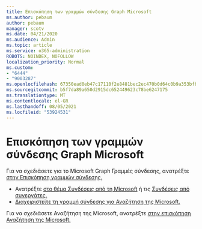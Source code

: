 ```yaml
---
title: Επισκόπηση των γραμμών σύνδεσης Graph Microsoft
ms.author: pebaum
author: pebaum
manager: scotv
ms.date: 04/21/2020
ms.audience: Admin
ms.topic: article
ms.service: o365-administration
ROBOTS: NOINDEX, NOFOLLOW
localization_priority: Normal
ms.custom:
- "6444"
- "9003287"
ms.openlocfilehash: 67350ead0eb47c17110f2e8481bec2ec470b0d64c0b9a353bfbeeebb0a04d83a
ms.sourcegitcommit: b5f7da89a650d2915dc652449623c78be6247175
ms.translationtype: MT
ms.contentlocale: el-GR
ms.lasthandoff: 08/05/2021
ms.locfileid: "53924531"
---
```

# <a name="overview-of-microsoft-graph-connectors"></a>Επισκόπηση των γραμμών σύνδεσης Graph Microsoft

Για να σχεδιάσετε για το Microsoft Graph Γραμμές σύνδεσης, ανατρέξτε [στην Επισκόπηση γραμμών σύνδεσης.](https://docs.microsoft.com/microsoftsearch/connectors-overview)

- Ανατρέξτε [στο θέμα Συνδέσεις από τη Microsoft](https://docs.microsoft.com/microsoftsearch/connectors-gallery#Microsoft) ή τις [Συνδέσεις από συνεργάτες.](https://docs.microsoft.com/microsoftsearch/connectors-gallery#Partners)
- [Διαχειριστείτε τη γραμμή σύνδεσης για Αναζήτηση της Microsoft.](https://docs.microsoft.com/microsoftsearch/manage-connector)

Για να σχεδιάσετε Αναζήτηση της Microsoft, ανατρέξτε [στην επισκόπηση Αναζήτηση της Microsoft.](https://docs.microsoft.com/microsoftsearch/overview-microsoft-search)
